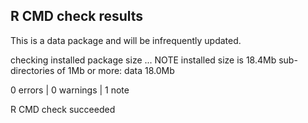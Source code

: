 ## R CMD check results

This is a data package and will be infrequently updated. 

checking installed package size ... NOTE
    installed size is 18.4Mb
    sub-directories of 1Mb or more:
    data  18.0Mb

0 errors | 0 warnings | 1 note

R CMD check succeeded
